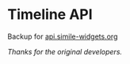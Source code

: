 
Timeline API
============

Backup for [api.simile-widgets.org](http://api.simile-widgets.org)  

_Thanks for the original developers._  

